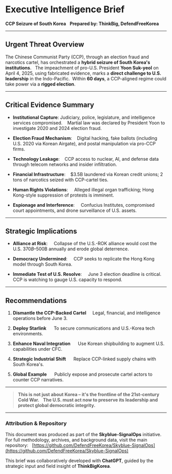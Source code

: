 # Executive Intelligence Brief  
**CCP Seizure of South Korea**  
**Prepared by: ThinkBig, DefendFreeKorea**

---

## Urgent Threat Overview

The Chinese Communist Party (CCP), through an election fraud and narcotics cartel, has orchestrated a **hybrid seizure of South Korea's institutions**.  
The impeachment of pro-U.S. President **Yoon Suk-yeol** on April 4, 2025, using fabricated evidence, marks a **direct challenge to U.S. leadership** in the Indo-Pacific.  Within **60 days**, a CCP-aligned regime could take power via a **rigged election**.

---

## Critical Evidence Summary
- **Institutional Capture**: Judiciary, police, legislature, and intelligence services compromised.    
  Martial law was declared by President Yoon to investigate 2020 and 2024 election fraud.

- **Election Fraud Mechanism**:    
  Digital hacking, fake ballots (including U.S. 2020 via Korean Airgate), and postal manipulation via pro-CCP firms.
- **Technology Leakage**:    
  CCP access to nuclear, AI, and defense data through telecom networks and insider infiltration.
- **Financial Infrastructure**:    
  $3.5B laundered via Korean credit unions; 2 tons of narcotics seized with CCP-cartel ties.
- **Human Rights Violations**:  
  Alleged illegal organ trafficking; Hong Kong-style suppression of protests is imminent.
- **Espionage and Interference**:  
  Confucius Institutes, compromised court appointments, and drone surveillance of U.S. assets.

---

## Strategic Implications

- **Alliance at Risk**:  
  Collapse of the U.S.-ROK alliance would cost the U.S. $370B–$500B annually and erode global deterrence.

- **Democracy Undermined**:  
  CCP seeks to replicate the Hong Kong model through South Korea.

- **Immediate Test of U.S. Resolve**:  
  June 3 election deadline is critical. CCP is watching to gauge U.S. capacity to respond.

---

## Recommendations

1. **Dismantle the CCP-Backed Cartel**  
   Legal, financial, and intelligence operations before June 3.

2. **Deploy Starlink**  
   To secure communications and U.S.-Korea tech environments.

3. **Enhance Naval Integration**  
   Use Korean shipbuilding to augment U.S. capabilities under CFC.

4. **Strategic Industrial Shift**  
   Replace CCP-linked supply chains with South Korea's.

5. **Global Example**  
   Publicly expose and prosecute cartel actors to counter CCP narratives.

---

> **This is not just about Korea – it's the frontline of the 21st-century Cold War.**  
> **The U.S. must act now to preserve its leadership and protect global democratic integrity.**

---

### Attribution & Repository

This document was produced as part of the **Skyblue-SignalOps** initiative.  
For full methodology, archives, and background data, visit the main repository:  
[https://github.com/DefendFreeKorea/Skyblue-SignalOps](https://github.com/DefendFreeKorea/Skyblue-SignalOps)

This brief was collaboratively developed with **ChatGPT**, guided by the strategic input and field insight of **ThinkBigKorea**.
